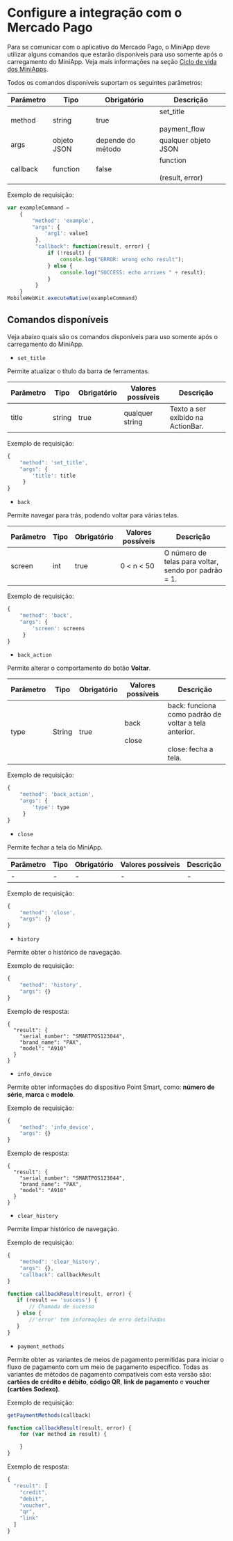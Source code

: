 # Configure a integração com o Mercado Pago

Para se comunicar com o aplicativo do Mercado Pago, o MiniApp deve utilizar alguns comandos que estarão disponíveis para uso somente após o carregamento do MiniApp. Veja mais informações na seção [Ciclo de vida dos MiniApps](/developers/pt/docs/point/mini-apps/additional-content/lifecycle).

Todos os comandos disponíveis suportam os seguintes parâmetros:

| Parâmetro  | Tipo  | Obrigatório  | Descrição |
| --- | --- | --- | --- |
| method | string | true | set_title <br><br> payment_flow | 
| args | objeto JSON  | depende do método | qualquer objeto JSON | 
| callback | function | false | function <br><br> (result, error) | 

Exemplo de requisição:

```javascript
var exampleCommand =
    {
        "method": 'example',
        "args": {
            'arg1': value1
         },
         "callback": function(result, error) {
             if (!result) {
                 console.log("ERROR: wrong echo result");
             } else {
                 console.log("SUCCESS: echo arrives " + result);
             }
         }
    }
MobileWebKit.executeNative(exampleCommand)
```

## Comandos disponíveis

Veja abaixo quais são os comandos disponíveis para uso somente após o carregamento do MiniApp.

* `set_title`

Permite atualizar o título da barra de ferramentas.

| Parâmetro  | Tipo  | Obrigatório  | Valores possíveis | Descrição |
| --- | --- | --- | --- | --- |
| title | string | true | qualquer string | Texto a ser exibido na ActionBar. | 

Exemplo de requisição:

```javascript
{
    "method": 'set_title',
    "args": {
        'title': title
     }
}
```

* `back`

Permite navegar para trás, podendo voltar para várias telas.

| Parâmetro  | Tipo  | Obrigatório  | Valores possíveis | Descrição |
| --- | --- | --- | --- | --- |
| screen | int | true | 0 < n < 50 | O número de telas para voltar, sendo por padrão = 1. | 

Exemplo de requisição:

```javascript
{
    "method": 'back',
    "args": {
        'screen': screens
     }
}
```

* `back_action`

Permite alterar o comportamento do botão **Voltar**.

| Parâmetro  | Tipo  | Obrigatório  | Valores possíveis | Descrição |
| --- | --- | --- | --- | --- |
| type | String | true | back  <br><br> close | back: funciona como padrão de voltar a tela anterior. <br><br> close: fecha a tela.| 

Exemplo de requisição:

```javascript
{
    "method": 'back_action',
    "args": {
        'type': type
     }
}
```

* `close`

Permite fechar a tela do MiniApp. 

| Parâmetro  | Tipo  | Obrigatório  | Valores possíveis | Descrição |
| --- | --- | --- | --- | --- |
| - | - | - | - | - |

Exemplo de requisição:

```javascript
{
    "method": 'close',
    "args": {}
}
```

* `history`

Permite obter o histórico de navegação.

Exemplo de requisição:

```javascript
{
    "method": 'history',
    "args": {}
}
```

Exemplo de resposta:

```
{
  "result": {
    "serial_number": "SMARTPOS123044",
    "brand_name": "PAX",
    "model": "A910"
  }
}
``` 

* `info_device`

Permite obter informações do dispositivo Point Smart, como: **número de série**, **marca** e **modelo**.

Exemplo de requisição:

```javascript
{
    "method": 'info_device',
    "args": {}
}
```

Exemplo de resposta:

```
{
  "result": {
    "serial_number": "SMARTPOS123044",
    "brand_name": "PAX",
    "model": "A910"
  }
}
``` 

* `clear_history`

Permite limpar histórico de navegação.

Exemplo de requisição:

```javascript
{
    "method": 'clear_history',
    "args": {},
    "callback": callbackResult
}

function callbackResult(result, error) {
   if (result == 'success') {
       // Chamada de sucesso
   } else {
       //'error' tem informações de erro detalhadas
   }
}
```

* `payment_methods`

Permite obter as variantes de meios de pagamento permitidas para iniciar o fluxo de pagamento com um meio de pagamento específico. Todas as variantes de métodos de pagamento compatíveis com esta versão são: **cartões de crédito e débito**, **código QR**, **link de pagamento** e **voucher (cartões Sodexo)**.

Exemplo de requisição:

```javascript
getPaymentMethods(callback)

function callbackResult(result, error) {
    for (var method in result) {

    }
}
```

Exemplo de resposta:

```javascript
{
  "result": [
    "credit",
    "debit",
    "voucher",
    "qr",
    "link"
  ]
}
``` 